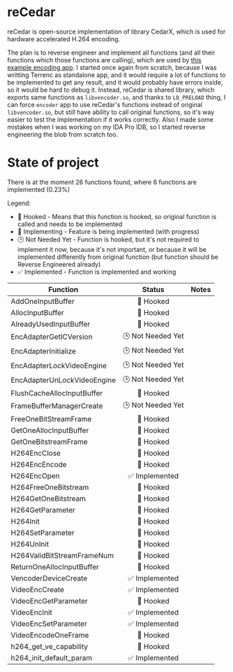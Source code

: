 # reCedar

reCedar is open-source implementation of library CedarX, which is used for hardware accelerated H.264 encoding.

The plan is to reverse engineer and implement all functions (and all their functions which those functions are calling), which are used by [this example encoding app](https://github.com/gamelaster/pinecube/tree/main/software/encoder). I started once again from scratch, because I was writting Terrenc as standalone app, and it would require a lot of functions to be implemented to get any result, and it would probably have errors inside, so it would be hard to debug it. Instead, reCedar is shared library, which exports same functions as `libvencoder.so`, and thanks to `LD_PRELOAD` thing, I can force `encoder` app to use reCedar's functions instead of original `libvencoder.so`, but still have ability to call original functions, so it's way easier to test the implementation if it works correctly. Also I made some mistakes when I was working on my IDA Pro IDB, so I started reverse engineering the blob from scratch too.

# State of project

<!-- BEGIN STATE AREA -->
There is at the moment 26 functions found, where 6 functions are implemented (0.23%)

Legend:

- 🔀 Hooked - Means that this function is hooked, so original function is called and needs to be implemented
- 🔁 Implementing - Feature is being implemented (with progress)
- 🕒 Not Needed Yet - Function is hooked, but it's not required to implement it now, because it's not important, or because it will be implemented differently from original function (but function should be Reverse Engineered already)
- ✅ Implemented - Function is implemented and working

| Function | Status | Notes |
|----------|:-----:|-------|
| AddOneInputBuffer | 🔀 Hooked |  |
| AllocInputBuffer | 🔀 Hooked |  |
| AlreadyUsedInputBuffer | 🔀 Hooked |  |
| EncAdapterGetICVersion | 🕒 Not Needed Yet |  |
| EncAdapterInitialize | 🕒 Not Needed Yet |  |
| EncAdapterLockVideoEngine | 🕒 Not Needed Yet |  |
| EncAdapterUnLockVideoEngine | 🕒 Not Needed Yet |  |
| FlushCacheAllocInputBuffer | 🔀 Hooked |  |
| FrameBufferManagerCreate | 🕒 Not Needed Yet |  |
| FreeOneBitStreamFrame | 🔀 Hooked |  |
| GetOneAllocInputBuffer | 🔀 Hooked |  |
| GetOneBitstreamFrame | 🔀 Hooked |  |
| H264EncClose | 🔀 Hooked |  |
| H264EncEncode | 🔀 Hooked |  |
| H264EncOpen | ✅ Implemented |  |
| H264FreeOneBitstream | 🔀 Hooked |  |
| H264GetOneBitstream | 🔀 Hooked |  |
| H264GetParameter | 🔀 Hooked |  |
| H264Init | 🔀 Hooked |  |
| H264SetParameter | 🔀 Hooked |  |
| H264UnInit | 🔀 Hooked |  |
| H264ValidBitStreamFrameNum | 🔀 Hooked |  |
| ReturnOneAllocInputBuffer | 🔀 Hooked |  |
| VencoderDeviceCreate | ✅ Implemented |  |
| VideoEncCreate | ✅ Implemented |  |
| VideoEncGetParameter | 🔀 Hooked |  |
| VideoEncInit | ✅ Implemented |  |
| VideoEncSetParameter | ✅ Implemented |  |
| VideoEncodeOneFrame | 🔀 Hooked |  |
| h264_get_ve_capability | 🔀 Hooked |  |
| h264_init_default_param | ✅ Implemented |  |
<!-- END STATE AREA -->
